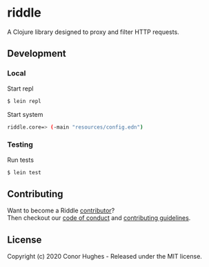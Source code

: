 # riddle

A Clojure library designed to proxy and filter HTTP requests.

## Development

### Local

Start repl

```sh
$ lein repl
```

Start system

```sh
riddle.core=> (-main "resources/config.edn")
```

### Testing

Run tests

```sh
$ lein test
```

## Contributing

Want to become a Riddle [contributor](https://github.com/ThatGuyHughesy/riddle/blob/master/CONTRIBUTORS.md)?  
Then checkout our [code of conduct](https://github.com/ThatGuyHughesy/riddle/blob/master/CODE_OF_CONDUCT.md) and [contributing guidelines](https://github.com/ThatGuyHughesy/riddle/blob/master/CONTRIBUTING.md).

## License

Copyright (c) 2020 Conor Hughes - Released under the MIT license.